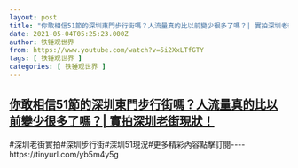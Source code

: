 ```yaml
---
layout: post
title: "你敢相信51節的深圳東門步行街嗎？人流量真的比以前變少很多了嗎？| 實拍深圳老街現狀！"
date: 2021-05-04T05:25:23.000Z
author: 铁锤观世界
from: https://www.youtube.com/watch?v=5i2XxLTfGTY
tags: [ 铁锤观世界 ]
categories: [ 铁锤观世界 ]
---
```

<!--1620105923000-->
[你敢相信51節的深圳東門步行街嗎？人流量真的比以前變少很多了嗎？| 實拍深圳老街現狀！](https://www.youtube.com/watch?v=5i2XxLTfGTY)
------

<div>
#深圳老街實拍#深圳步行街#深圳51現況#更多精彩內容點擊訂閱----https://tinyurl.com/yb5m4y5g
</div>

